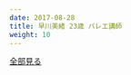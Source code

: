 ```yaml
---
date: 2017-08-28
title: 早川美緒 23歳 バレエ講師
weight: 10
---
```



<script type="text/javascript" charset="utf-8" src="http://www.mgstage.com/js/mgs_sample_movie.js?p=259LUXU-751&r=1&c=H4DXKUIBIQ7YOYNKBIPRBPQ2D3"></script>


<a href="http://tanshuku.org/PTvF">全部見る